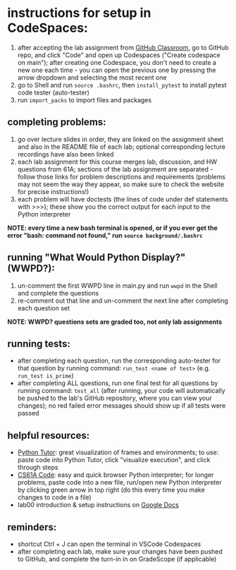# instructions for setup in CodeSpaces:

1. after accepting the lab assignment from [GitHub Classroom](classroom.github.com), go to GitHub repo, and click "Code" and open up Codespaces ("Create codespace on main"); after creating one Codespace, you don't need to create a new one each time - you can open the previous one by pressing the arrow dropdown and selecting the most recent one
2. go to Shell and run ```source .bashrc```, then ```install_pytest``` to install pytest code tester (auto-tester)
3. run ```import_packs``` to import files and packages
  
## completing problems:
  
1. go over lecture slides in order, they are linked on the assignment sheet and also in the README file of each lab; optional corresponding lecture recordings have also been linked
2. each lab assignment for this course merges lab, discussion, and HW questions from 61A; sections of the lab assignment are separated - follow those links for problem descriptions and requirements (problems may not seem the way they appear, so make sure to check the website for precise instructions!)
3. each problem will have doctests (the lines of code under def statements with >>>); these show you the correct output for each input to the Python interpreter
  
**NOTE: every time a new bash terminal is opened, or if you ever get the error "bash: command not found," run ```source background/.bashrc```**
  
## running "What Would Python Display?" (WWPD?):
  
1. un-comment the first WWPD line in main.py and run ```wwpd``` in the Shell and complete the questions
2. re-comment out that line and un-comment the next line after completing each question set

**NOTE: WWPD? questions sets are graded too, not only lab assignments** 
  
## running tests:
  
- after completing each question, run the corresponding auto-tester for that question by running command: ```run_test <name of test>``` (e.g. ```run_test is_prime```)
- after completing ALL questions, run one final test for all questions by running command: ```test_all``` (after running, your code will automatically be pushed to the lab's GitHub repository, where you can view your changes); no red failed error messages should show up if all tests were passed
  
## helpful resources: 
 
- [Python Tutor](https://pythontutor.com/composingprograms.html#mode=edit): great visualization of frames and environments; to use: paste code into Python Tutor, click "visualize execution", and click through steps
- [CS61A Code](https://code.cs61a.org/): easy and quick browser Python interpreter; for longer problems, paste code into a new file, run/open new Python interpreter by clicking green arrow in top right (do this every time you make changes to code in a file)
- lab00 introduction & setup instructions on [Google Docs](https://docs.google.com/document/d/1YCo1iS3mdplKRYAResNNE8yLeJFYGdn9JhwUQyip3YI/edit?usp=sharing)

## reminders:
  
- shortcut Ctrl + J can open the terminal in VSCode Codespaces
- after completing each lab, make sure your changes have been pushed to GitHub, and complete the turn-in in on GradeScope (if applicable)
